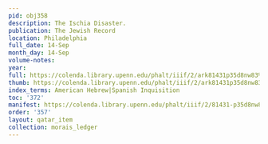```yaml
---
pid: obj358
description: The Ischia Disaster.
publication: The Jewish Record
location: Philadelphia
full_date: 14-Sep
month_day: 14-Sep
volume-notes:
year:
full: https://colenda.library.upenn.edu/phalt/iiif/2/ark81431p35d8nw83%2FSHA256E-s7077362--3489aac0b5fb6dea83599fa6b3f8526905c9aa2a619141e987a0aa594457a8b2.jpeg/full/3500,/0/default.jpg
thumb: https://colenda.library.upenn.edu/phalt/iiif/2/ark81431p35d8nw83%2FSHA256E-s7077362--3489aac0b5fb6dea83599fa6b3f8526905c9aa2a619141e987a0aa594457a8b2.jpeg/full/!200,200/0/default.jpg
index_terms: American Hebrew|Spanish Inquisition
toc: '372'
manifest: https://colenda.library.upenn.edu/phalt/iiif/2/81431-p35d8nw83/manifest
order: '357'
layout: qatar_item
collection: morais_ledger
---
```

